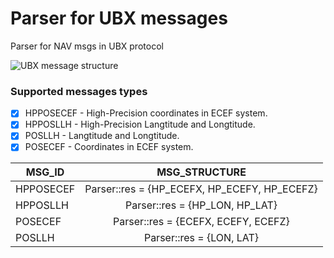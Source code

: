 # Parser for UBX messages
Parser for NAV msgs in UBX protocol

![UBX message structure](Dragster.jpg)

### Supported messages types

- [x] HPPOSECEF - High-Precision coordinates in ECEF system.
- [x] HPPOSLLH - High-Precision Langtitude and Longtitude.
- [x] POSLLH - Langtitude and Longtitude.
- [x] POSECEF - Coordinates in ECEF system.

| MSG_ID        | MSG_STRUCTURE  |
| ------------- |:-------------:|
| HPPOSECEF     | Parser::res = {HP_ECEFX, HP_ECEFY, HP_ECEFZ} |
| HPPOSLLH      | Parser::res = {HP_LON, HP_LAT}               |
| POSECEF       | Parser::res = {ECEFX, ECEFY, ECEFZ}          |
| POSLLH        | Parser::res = {LON, LAT}                     |
